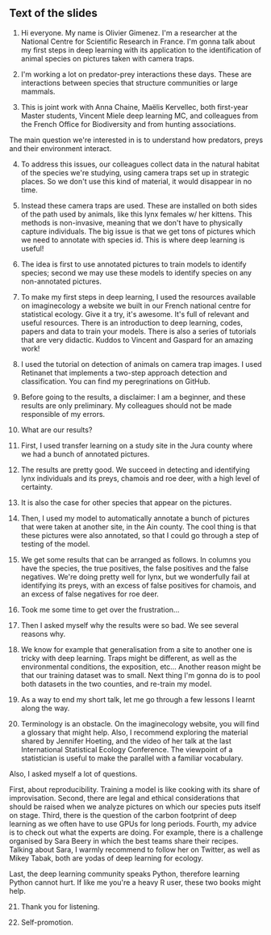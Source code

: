 ## Text of the slides

1. Hi everyone. My name is Olivier Gimenez. I'm a researcher at the National Centre for Scientific Research in France. I'm gonna talk about my first steps in deep learning with its application to the identification of animal species on pictures taken with camera traps. 

2. I'm working a lot on predator-prey interactions these days. These are interactions between species that structure communities or large mammals. 

3. This is joint work with Anna Chaine, Maëlis Kervellec, both first-year Master students, Vincent Miele deep learning MC, and colleagues from the French Office for Biodiversity and from hunting associations. 

The main question we're interested in is to understand how predators, preys and their environment interact.

4. To address this issues, our colleagues collect data in the natural habitat of the species we're studying, using camera traps set up in strategic places. So we don't use this kind of material, it would disappear in no time. 

5. Instead these camera traps are used. These are installed on both sides of the path used by animals, like this lynx females w/ her kittens. This methods is non-invasive, meaning that we don't have to physically capture individuals. The big issue is that we get tons of pictures which we need to annotate with species id. This is where deep learning is useful!

6. The idea is first to use annotated pictures to train models to identify species; second we may use these models to identify species on any non-annotated pictures. 

7. To make my first steps in deep learning, I used the resources available on imaginecology a website we built in our French national centre for statistical ecology. Give it a try, it's awesome. It's full of relevant and useful resources. There is an introduction to deep learning, codes, papers and data to train your models. There is also a series of tutorials that are very didactic. Kuddos to Vincent and Gaspard for an amazing work!  

8. I used the tutorial on detection of animals on camera trap images. I used Retinanet that implements a two-step approach detection and classification. You can find my peregrinations on GitHub. 

9. Before going to the results, a disclaimer: I am a beginner, and these results are only preliminary. My colleagues should not be made responsible of my errors. 

10. What are our results?

11. First, I used transfer learning on a study site in the Jura county where we had a bunch of annotated pictures. 

12. The results are pretty good. We succeed in detecting and identifying lynx individuals and its preys, chamois and roe deer, with a high level of certainty. 

13. It is also the case for other species that appear on the pictures. 

14. Then, I used my model to automatically annotate a bunch of pictures that were taken at another site, in the Ain county. The cool thing is that these pictures were also annotated, so that I could go through a step of testing of the model. 

15. We get some results that can be arranged as follows. In columns you have the species, the true positives, the false positives and the false negatives. We're doing pretty well for lynx, but we wonderfully fail at identifying its preys, with an excess of false positives for chamois, and an excess of false negatives for roe deer.

16. Took me some time to get over the frustration...

17. Then I asked myself why the results were so bad. We see several reasons why. 

18. We know for example that generalisation from a site to another one is tricky with deep learning. Traps might be different, as well as the environmental conditions, the exposition, etc... 
Another reason might be that our training dataset was to small. 
Next thing I'm gonna do is to pool both datasets in the two counties, and re-train my model. 

19. As a way to end my short talk, let me go through a few lessons I learnt along the way. 

20. Terminology is an obstacle. On the imaginecology website, you will find a glossary that might help. Also, I recommend exploring the material shared by Jennifer Hoeting, and the video of her talk at the last International Statistical Ecology Conference. The viewpoint of a statistician is useful to make the parallel with a familiar vocabulary.  

Also, I asked myself a lot of questions. 

First, about reproducibility. Training a model is like cooking with its share of improvisation. 
Second, there are legal and ethical considerations that should be raised when we analyze pictures on which our species puts itself on stage. 
Third, there is the question of the carbon footprint of deep learning as we often have to use GPUs for long periods. 
Fourth, my advice is to check out what the experts are doing. For example, there is a challenge organised by Sara Beery in which the best teams share their recipes. Talking about Sara, I warmly recommend to follow her on Twitter, as well as Mikey Tabak, both are yodas of deep learning for ecology.  

Last, the deep learning community speaks Python, therefore learning Python cannot hurt. If like me you're a heavy R user, these two books might help. 

21. Thank you for listening. 

22. Self-promotion.

